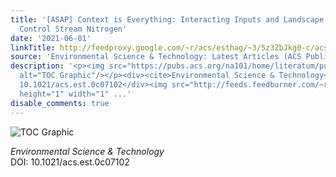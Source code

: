 ```yaml
---
title: '[ASAP] Context is Everything: Interacting Inputs and Landscape Characteristics
  Control Stream Nitrogen'
date: '2021-06-01'
linkTitle: http://feedproxy.google.com/~r/acs/esthag/~3/5z3ZbJkg0-c/acs.est.0c07102
source: 'Environmental Science & Technology: Latest Articles (ACS Publications)'
description: '<p><img src="https://pubs.acs.org/na101/home/literatum/publisher/achs/journals/content/esthag/0/esthag.ahead-of-print/acs.est.0c07102/20210601/images/medium/es0c07102_0005.gif"
  alt="TOC Graphic"/></p><div><cite>Environmental Science & Technology</cite></div><div>DOI:
  10.1021/acs.est.0c07102</div><img src="http://feeds.feedburner.com/~r/acs/esthag/~4/5z3ZbJkg0-c"
  height="1" width="1" ...'
disable_comments: true
---
```

<p><img src="https://pubs.acs.org/na101/home/literatum/publisher/achs/journals/content/esthag/0/esthag.ahead-of-print/acs.est.0c07102/20210601/images/medium/es0c07102_0005.gif" alt="TOC Graphic"/></p><div><cite>Environmental Science & Technology</cite></div><div>DOI: 10.1021/acs.est.0c07102</div><img src="http://feeds.feedburner.com/~r/acs/esthag/~4/5z3ZbJkg0-c" height="1" width="1" ...
